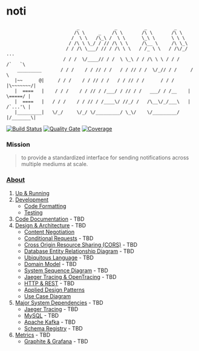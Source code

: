 # noti
```
                          _             _          _          _
                         /\ \     _    /\ \       /\ \       /\ \
                        /  \ \   /\_\ /  \ \      \_\ \      \ \ \
                       / /\ \ \_/ / // /\ \ \     /\__ \     /\ \_\
                      / / /\ \___/ // / /\ \ \   / /_ \ \   / /\/_/    ...
                     / / /  \/____// / /  \ \_\ / / /\ \ \ / / /     /`   `\
    _________       / / /    / / // / /   / / // / /  \/_// / /     /       \
   |~~      @|     / / /    / / // / /   / / // / /      / / /     |\~~~~~~~/|
   |  ====   |    / / /    / / // / /___/ / // / /   ___/ / /__    | \=====/ |
   |  ====   |   / / /    / / // / /____\/ //_/ /   /\__\/_/___\   | /`...'\ |
   |_________|   \/_/     \/_/ \/_________/ \_\/    \/_________/   |/_______\|
```

[![Build Status](https://travis-ci.org/freerjm/noti.svg?branch=master)](https://travis-ci.org/freerjm/noti)
[![Quality Gate](https://sonarcloud.io/api/project_badges/measure?project=com.jonfreer%3Anoti&metric=alert_status)](https://sonarcloud.io/dashboard?id=com.jonfreer%3Anoti)
[![Coverage](https://sonarcloud.io/api/project_badges/measure?project=com.jonfreer%3Anoti&metric=coverage)](https://sonarcloud.io/component_measures?id=com.jonfreer%3Anoti&metric=Coverage)

### Mission

>to provide a standardized interface for sending notifications across multiple mediums at scale.

### [About](https://github.com/freerjm/noti/wiki)

1. [Up & Running](https://github.com/freerjm/noti/wiki/Up-and-Running)
2. [Development](https://github.com/freerjm/noti/wiki/Development)
    - [Code Formatting](https://github.com/freerjm/noti/wiki/Code-Formatting)
    - [Testing](https://github.com/freerjm/noti/wiki/Testing)
3.  [Code Documentation]() - TBD
4. [Design & Architecture]() - TBD
    - [Content Negotiation](https://github.com/freerjm/noti/wiki/Content-Negotiation)
    - [Conditional Requests]() - TBD
    - [Cross Origin Resource Sharing (CORS)]() - TBD
    - [Database Entity Relationship Diagram]() - TBD
    - [Ubiquitous Language]() - TBD
    - [Domain Model]() - TBD
    - [System Sequence Diagram]() - TBD
    - [Jaeger Tracing & OpenTracing]() - TBD
    - [HTTP & REST]() - TBD
    - [Applied Design Patterns](https://github.com/freerjm/noti/wiki/Applied-Design-Patterns)
    - [Use Case Diagram](https://github.com/freerjm/noti/wiki/Use-Cases)
5. [Major System Dependencies]() - TBD
    - [Jaeger Tracing]() - TBD
    - [MySQL]() - TBD
    - [Apache Kafka]() - TBD
    - [Schema Registry]() - TBD
6. [Metrics]() - TBD
    - [Graphite & Grafana]() - TBD
